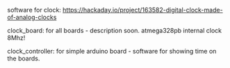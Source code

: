software for clock:
https://hackaday.io/project/163582-digital-clock-made-of-analog-clocks

clock_board:
for all boards - description soon.
atmega328pb internal clock 8Mhz!

clock_controller:
for simple arduino board - software for showing time on the boards.


